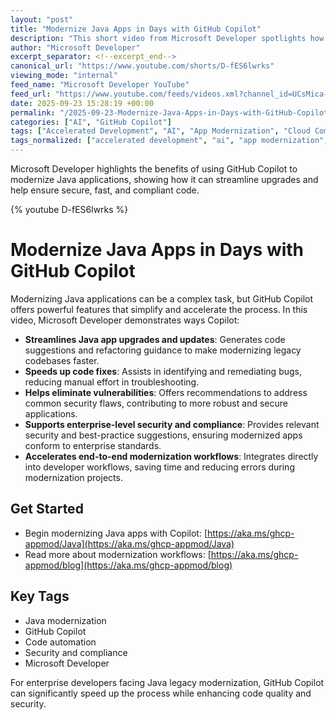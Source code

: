 ```yaml
---
layout: "post"
title: "Modernize Java Apps in Days with GitHub Copilot"
description: "This short video from Microsoft Developer spotlights how GitHub Copilot can enhance the process of modernizing Java applications. It covers features that assist in streamlining upgrades, fixing code quickly, addressing vulnerabilities, and helping organizations implement secure and compliant modernization workflows. The content targets developers looking to accelerate Java app improvements using GitHub Copilot in enterprise settings."
author: "Microsoft Developer"
excerpt_separator: <!--excerpt_end-->
canonical_url: "https://www.youtube.com/shorts/D-fES6lwrks"
viewing_mode: "internal"
feed_name: "Microsoft Developer YouTube"
feed_url: "https://www.youtube.com/feeds/videos.xml?channel_id=UCsMica-v34Irf9KVTh6xx-g"
date: 2025-09-23 15:28:19 +00:00
permalink: "/2025-09-23-Modernize-Java-Apps-in-Days-with-GitHub-Copilot.html"
categories: ["AI", "GitHub Copilot"]
tags: ["Accelerated Development", "AI", "App Modernization", "Cloud Computing", "Cloud Migration", "Code Automation", "Code Security", "Compliance", "Copilot", "Dev", "Developer Tools", "Development", "Enterprise Security", "GitHub", "GitHub Copilot", "Java", "Microsoft", "Modernize", "Software Updates", "Tech", "Technology", "Videos", "Vulnerability Fixing"]
tags_normalized: ["accelerated development", "ai", "app modernization", "cloud computing", "cloud migration", "code automation", "code security", "compliance", "copilot", "dev", "developer tools", "development", "enterprise security", "github", "github copilot", "java", "microsoft", "modernize", "software updates", "tech", "technology", "videos", "vulnerability fixing"]
---
```


Microsoft Developer highlights the benefits of using GitHub Copilot to modernize Java applications, showing how it can streamline upgrades and help ensure secure, fast, and compliant code.<!--excerpt_end-->

{% youtube D-fES6lwrks %}

# Modernize Java Apps in Days with GitHub Copilot

Modernizing Java applications can be a complex task, but GitHub Copilot offers powerful features that simplify and accelerate the process. In this video, Microsoft Developer demonstrates ways Copilot:

- **Streamlines Java app upgrades and updates**: Generates code suggestions and refactoring guidance to make modernizing legacy codebases faster.
- **Speeds up code fixes**: Assists in identifying and remediating bugs, reducing manual effort in troubleshooting.
- **Helps eliminate vulnerabilities**: Offers recommendations to address common security flaws, contributing to more robust and secure applications.
- **Supports enterprise-level security and compliance**: Provides relevant security and best-practice suggestions, ensuring modernized apps conform to enterprise standards.
- **Accelerates end-to-end modernization workflows**: Integrates directly into developer workflows, saving time and reducing errors during modernization projects.

## Get Started

- Begin modernizing Java apps with Copilot: [https://aka.ms/ghcp-appmod/Java](https://aka.ms/ghcp-appmod/Java)
- Read more about modernization workflows: [https://aka.ms/ghcp-appmod/blog](https://aka.ms/ghcp-appmod/blog)

## Key Tags

- Java modernization
- GitHub Copilot
- Code automation
- Security and compliance
- Microsoft Developer

For enterprise developers facing Java legacy modernization, GitHub Copilot can significantly speed up the process while enhancing code quality and security.
